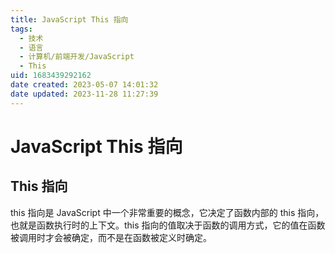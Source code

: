 ```yaml
---
title: JavaScript This 指向
tags: 
  - 技术
  - 语言
  - 计算机/前端开发/JavaScript
  - This
uid: 1683439292162
date created: 2023-05-07 14:01:32
date updated: 2023-11-28 11:27:39
---
```


# JavaScript This 指向

## This 指向

this 指向是 JavaScript 中一个非常重要的概念，它决定了函数内部的 this 指向，也就是函数执行时的上下文。this 指向的值取决于函数的调用方式，它的值在函数被调用时才会被确定，而不是在函数被定义时确定。

